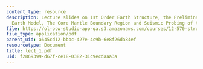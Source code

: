 ```yaml
---
content_type: resource
description: Lecture slides on 1st Order Earth Structure, the Preliminary Reference
  Earth Model, The Core Mantle Boundary Region and Seismic Probing of the CMB.
file: https://ol-ocw-studio-app-qa.s3.amazonaws.com/courses/12-570-structure-and-dynamics-of-the-cmb-region-spring-2004/f2869399d67fce18038231c9ecdaaa3a_lec1_1.pdf
file_type: application/pdf
parent_uid: a645cd12-bbbc-427e-4c9b-6e8f26da84ef
resourcetype: Document
title: lec1_1.pdf
uid: f2869399-d67f-ce18-0382-31c9ecdaaa3a
---
```

